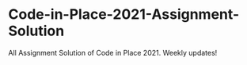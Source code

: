 # Code-in-Place-2021-Assignment-Solution
All Assignment Solution of Code in Place 2021. Weekly updates!
